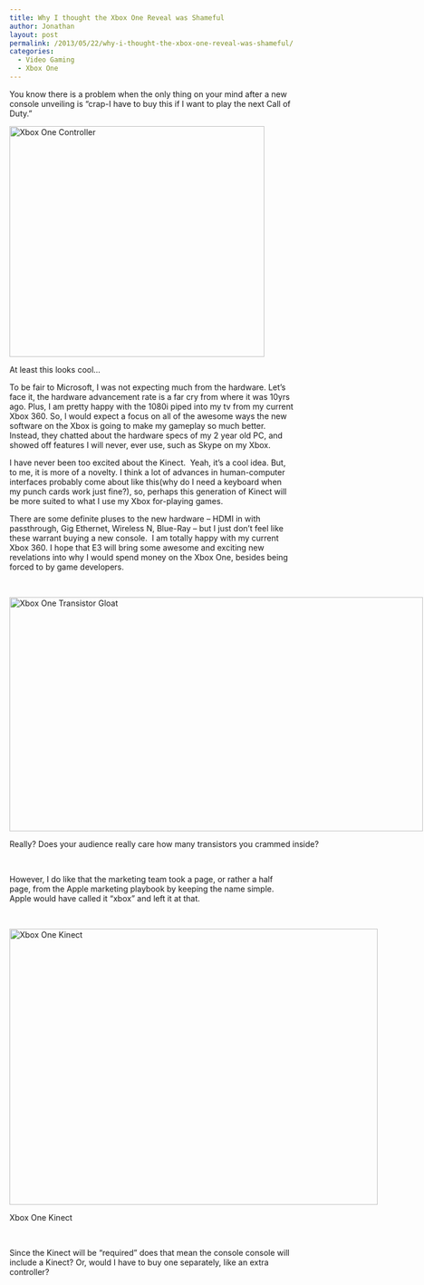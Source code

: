 ```yaml
---
title: Why I thought the Xbox One Reveal was Shameful
author: Jonathan
layout: post
permalink: /2013/05/22/why-i-thought-the-xbox-one-reveal-was-shameful/
categories:
  - Video Gaming
  - Xbox One
---
```

You know there is a problem when the only thing on your mind after a new console unveiling is &#8220;crap-I have to buy this if I want to play the next Call of Duty.&#8221;

<div id="attachment_193" class="wp-caption aligncenter" style="width: 460px">
  <img class="size-full wp-image-193" title="Xbox One Controller" src="http://jonathanporta.com/wp-content/uploads/2013/05/Xbox-One-Controller.png" alt="Xbox One Controller" width="450" height="407" /><p class="wp-caption-text">
    At least this looks cool...
  </p>
</div>

To be fair to Microsoft, I was not expecting much from the hardware. Let&#8217;s face it, the hardware advancement rate is a far cry from where it was 10yrs ago. Plus, I am pretty happy with the 1080i piped into my tv from my current Xbox 360. So, I would expect a focus on all of the awesome ways the new software on the Xbox is going to make my gameplay so much better. Instead, they chatted about the hardware specs of my 2 year old PC, and showed off features I will never, ever use, such as Skype on my Xbox.

I have never been too excited about the Kinect.  Yeah, it&#8217;s a cool idea. But, to me, it is more of a novelty. I think a lot of advances in human-computer interfaces probably come about like this(why do I need a keyboard when my punch cards work just fine?), so, perhaps this generation of Kinect will be more suited to what I use my Xbox for-playing games.

There are some definite pluses to the new hardware &#8211; HDMI in with passthrough, Gig Ethernet, Wireless N, Blue-Ray &#8211; but I just don&#8217;t feel like these warrant buying a new console.  I am totally happy with my current Xbox 360. I hope that E3 will bring some awesome and exciting new revelations into why I would spend money on the Xbox One, besides being forced to by game developers.

&nbsp;

<div id="attachment_192" class="wp-caption aligncenter" style="width: 740px">
  <img class="size-full wp-image-192" title="Xbox One Transistor Gloat" src="http://jonathanporta.com/wp-content/uploads/2013/05/xbox-one-transistors-gloat.jpg" alt="Xbox One Transistor Gloat" width="730" height="413" /><p class="wp-caption-text">
    Really? Does your audience really care how many transistors you crammed inside?
  </p>
</div>

&nbsp;

However, I do like that the marketing team took a page, or rather a half page, from the Apple marketing playbook by keeping the name simple. Apple would have called it &#8220;xbox&#8221; and left it at that.

&nbsp;

<div id="attachment_196" class="wp-caption aligncenter" style="width: 660px">
  <img class="size-full wp-image-196" title="Xbox One Kinect" src="http://jonathanporta.com/wp-content/uploads/2013/05/microsoft-xbox-one-kinect-01-e1369248696728.jpg" alt="Xbox One Kinect" width="650" height="487" /><p class="wp-caption-text">
    Xbox One Kinect
  </p>
</div>

&nbsp;

Since the Kinect will be &#8220;required&#8221; does that mean the console console will include a Kinect? Or, would I have to buy one separately, like an extra controller?